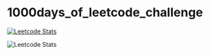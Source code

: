 # 1000days_of_leetcode_challenge

[![Leetcode Stats](https://leetcard.jacoblin.cool/JacobLinCool)](https://leetcode.com/JacobLinCool)

![Leetcode Stats](https://leetcard.jacoblin.cool/gokulakrishnanm1998)